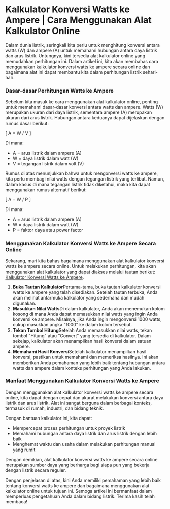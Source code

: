 Kalkulator Konversi Watts ke Ampere | Cara Menggunakan Alat Kalkulator Online
=============================================================================

Dalam dunia listrik, seringkali kita perlu untuk menghitung konversi antara watts (W) dan ampere (A) untuk memahami hubungan antara daya listrik dan arus listrik. Untungnya, kini tersedia alat kalkulator online yang memudahkan perhitungan ini. Dalam artikel ini, kita akan membahas cara menggunakan kalkulator konversi watts ke ampere secara online dan bagaimana alat ini dapat membantu kita dalam perhitungan listrik sehari-hari.

### Dasar-dasar Perhitungan Watts ke Ampere

Sebelum kita masuk ke cara menggunakan alat kalkulator online, penting untuk memahami dasar-dasar konversi antara watts dan ampere. Watts (W) merupakan ukuran dari daya listrik, sementara ampere (A) merupakan ukuran dari arus listrik. Hubungan antara keduanya dapat dijelaskan dengan rumus dasar berikut:

\[ A = W / V \]

Di mana:

- A = arus listrik dalam ampere (A)
- W = daya listrik dalam watt (W)
- V = tegangan listrik dalam volt (V)

Rumus di atas menunjukkan bahwa untuk mengonversi watts ke ampere, kita perlu membagi nilai watts dengan tegangan listrik yang terlibat. Namun, dalam kasus di mana tegangan listrik tidak diketahui, maka kita dapat menggunakan rumus alternatif berikut:

\[ A = W / P \]

Di mana:

- A = arus listrik dalam ampere (A)
- W = daya listrik dalam watt (W)
- P = faktor daya atau power factor

### Menggunakan Kalkulator Konversi Watts ke Ampere Secara Online

Sekarang, mari kita bahas bagaimana menggunakan alat kalkulator konversi watts ke ampere secara online. Untuk melakukan perhitungan, kita akan menggunakan alat kalkulator yang dapat diakses melalui tautan berikut: [Kalkulator Konversi Watts ke Ampere](https://www.onlinecalculatorsfree.com/id/tools/watt-to-amp-calculator.html).

1. **Buka Tautan Kalkulator**Pertama-tama, buka tautan kalkulator konversi watts ke ampere yang telah disediakan. Setelah tautan terbuka, Anda akan melihat antarmuka kalkulator yang sederhana dan mudah digunakan.
2. **Masukkan Nilai Watts**Di dalam kalkulator, Anda akan menemukan kolom kosong di mana Anda dapat memasukkan nilai watts yang ingin Anda konversi ke ampere. Misalnya, jika Anda ingin mengonversi 1000 watts, cukup masukkan angka "1000" ke dalam kolom tersebut.
3. **Tekan Tombol Hitung**Setelah Anda memasukkan nilai watts, tekan tombol "Hitung" atau "Convert" yang tersedia di kalkulator. Dalam sekejap, kalkulator akan menampilkan hasil konversi dalam satuan ampere.
4. **Memahami Hasil Konversi**Setelah kalkulator menampilkan hasil konversi, pastikan untuk memahami dan memeriksa hasilnya. Ini akan memberikan Anda pemahaman yang lebih baik tentang hubungan antara watts dan ampere dalam konteks perhitungan yang Anda lakukan.

### Manfaat Menggunakan Kalkulator Konversi Watts ke Ampere

Dengan menggunakan alat kalkulator konversi watts ke ampere secara online, kita dapat dengan cepat dan akurat melakukan konversi antara daya listrik dan arus listrik. Alat ini sangat berguna dalam berbagai konteks, termasuk di rumah, industri, dan bidang teknik.

Dengan bantuan kalkulator ini, kita dapat:

- Mempercepat proses perhitungan untuk proyek listrik
- Memahami hubungan antara daya listrik dan arus listrik dengan lebih baik
- Menghemat waktu dan usaha dalam melakukan perhitungan manual yang rumit

Dengan demikian, alat kalkulator konversi watts ke ampere secara online merupakan sumber daya yang berharga bagi siapa pun yang bekerja dengan listrik secara reguler.

Dengan penjelasan di atas, kini Anda memiliki pemahaman yang lebih baik tentang konversi watts ke ampere dan bagaimana menggunakan alat kalkulator online untuk tujuan ini. Semoga artikel ini bermanfaat dalam memperluas pengetahuan Anda dalam bidang listrik. Terima kasih telah membaca!